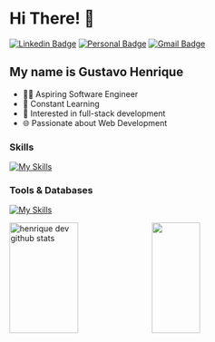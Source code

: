 
<h1>Hi There! 👋</h1>

[![Linkedin Badge](https://img.shields.io/badge/-LinkedIn-000000?style=flat-square&logo=Linkedin&logoColor=white&link=https://www.linkedin.com/in/g-henrique-/)](https://www.linkedin.com/in/g-henrique-/)
[![Personal Badge](https://img.shields.io/badge/-Website-000000?style=flat-square&logo=Me&logoColor=white&link=https://ghenriquedev.vercel.app/)](https://ghenriquedev.vercel.app/)
[![Gmail Badge](https://img.shields.io/badge/-ghenriquedevop@gmail.com-000000?style=flat-square&logo=Gmail&logoColor=white&link=mailto:ghenriquedevop@gmail.com)](mailto:ghenriquedevop@gmail.com)

## My name is Gustavo Henrique
- 👩‍💻 Aspiring Software Engineer
- 🧠 Constant Learning
- 🚀 Interested in full-stack development
- 🌐 Passionate about Web Development

<div style="flex-basis: 48%"; align="left">
  <h3>Skills</h3>
  
  [![My Skills](https://skillicons.dev/icons?i=html,css,js,ts,react,next,tailwind,redux&perline=10)](https://skillicons.dev)
 
</div>

<div style="flex-basis: 48%"; align="left">
  <h3>Tools & Databases</h3>

  [![My Skills](https://skillicons.dev/icons?i=git,firebase,linux,figma&perline=10)](https://skillicons.dev)

  
</div>

<div align="left">

<div align="left">  
  <img width="49%" height="195px" src="https://github-readme-stats.vercel.app/api?username=henriquedevop&show_icons=true&count_private=true&hide_border=true&title_color=c9d1d9&icon_color=c9d1d9&text_color=c9d1d9&bg_color=000000" alt="henrique dev github stats" /> 
  <img width="41%" height="195px" src="https://github-readme-stats.vercel.app/api/top-langs/?username=henriquedevop&layout=compact&hide_border=true&title_color=c9d1d9&text_color=c9d1d9&bg_color=000000" />
</div>
  
</div>


